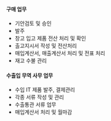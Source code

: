#### 구매 업무
  - 기안검토 및 승인
  - 발주 
  - 창고 입고 제품 전산 처리 및 확인
  - 출고지시서 작성 및 전산처리
  - 매입계산서, 매출계산서 처리 및 전표 처리
  - 재고 수불 관리

#### 수출입 무역 사무 업무
  - 수입 IT 제품 발주, 결제관리
  - 각종 서류 작성 및 관리
  - 수출통관 서류 업무
  - 매입계산서 처리 및 월마감
